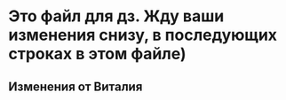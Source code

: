 # Это файл для дз. Жду ваши изменения снизу, в последующих строках в этом файле)
## Изменения от Виталия
